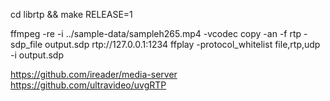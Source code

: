 

cd librtp && make RELEASE=1

ffmpeg -re  -i ../sample-data/sampleh265.mp4 -vcodec copy -an -f rtp -sdp_file output.sdp rtp://127.0.0.1:1234
ffplay -protocol_whitelist file,rtp,udp -i output.sdp

https://github.com/ireader/media-server
https://github.com/ultravideo/uvgRTP
